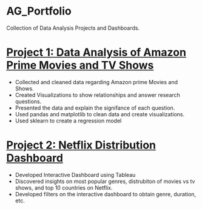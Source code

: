 # AG_Portfolio
Collection of Data Analysis Projects and Dashboards.

# [Project 1: Data Analysis of Amazon Prime Movies and TV Shows](https://github.com/ag289/Amazon_shows_analysis)
* Collected and cleaned data regarding Amazon prime Movies and Shows.
* Created Visualizations to show relationships and answer research questions.
* Presented the data and explain the signifance of each question.
* Used pandas and matplotlib to clean data and create visualizations. 
* Used sklearn to create a regression model


# [Project 2: Netflix Distribution Dashboard](https://public.tableau.com/views/NetflixDistributionDashboard/Dashboard1?:language=en-US&:display_count=n&:origin=viz_share_link)
* Developed Interactive Dashboard using Tableau
* Discovered insights on most popular genres, distrubiton of movies vs tv shows, and top 10 countries on Netflix.
* Developed filters on the interactive dashboard to obtain genre, duration, etc. 
